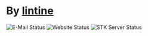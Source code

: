 # By [lintine](https://lintine.github.io/)
![E-Mail Status](https://img.shields.io/badge/e--mail-up-green "E-Mail is currently running.")
![Website Status](https://img.shields.io/badge/website-up-green "Website is up and running.")
![STK Server Status](https://img.shields.io/badge/stk--server-down-red "Lintine STK servers in switzerland are currently down")

